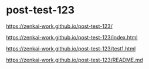 # post-test-123

https://zenkai-work.github.io/post-test-123/

https://zenkai-work.github.io/post-test-123/index.html

https://zenkai-work.github.io/post-test-123/test1.html

https://zenkai-work.github.io/post-test-123/README.md
